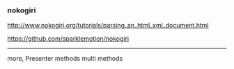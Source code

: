 ### nokogiri

http://www.nokogiri.org/tutorials/parsing_an_html_xml_document.html

https://github.com/sparklemotion/nokogiri

---


more,
Presenter methods
multi methods



